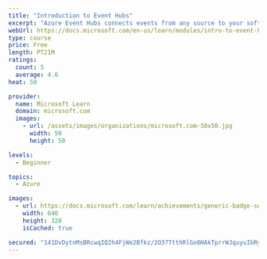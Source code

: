 ```yaml
---
title: "Introduction to Event Hubs"
excerpt: "Azure Event Hubs connects events from any source to your software systems. This acts as a buffer to provide modular solutions that avoid overwhelming your system during traffic spikes, while still enabling near real-time data pipelines. Event Hubs is fast to set up and designed to allow you to focus on drawing insights from data instead of managing infrastructure. Able to process millions of events per second with low latency, Event Hubs is a modern big data message and event ingestion service that can be seamlessly integrated with other Azure and Microsoft services, such as Stream Analytics, Power BI, and Event Grids, along with outside services like Apache Spark."
webUrl: https://docs.microsoft.com/en-us/learn/modules/intro-to-event-hubs/
type: course
price: Free
length: PT21M
ratings:
  count: 5
  average: 4.6
heat: 50

provider:
  name: Microsoft Learn
  domain: microsoft.com
  images:
    - url: /assets/images/organizations/microsoft.com-50x50.jpg
      width: 50
      height: 50

levels:
  - Beginner

topics:
  - Azure

images:
  - url: https://docs.microsoft.com/learn/achievements/generic-badge-social.png
    width: 640
    height: 320
    isCached: true

secured: "141DvDytnMsBRcwqIQ2h4FjWe2Bfkz/2O37TtthRlGo0HAkTprrWJquyuIbRyqfCecCVAsumbLezV0xaeRNKD8KHBw8kUKjoSHddGbqM9YCAVPmG2LgY+M7LWxEX2MGKgHcQ61r6PN+e6vWg5ZMEMewBiupWAHuMPN+sUK310ylubtsS8rPRNDxspdeaH/xnoBcnqFKDVnlgziNBp3Qf6snqGtKypSNHVD/NOhXdDOXY3En1V0gqbpFeunhzwptkpXb703X10TVZ45xKaJcBBwhNrpiPI1INvzIxDt6LzZrrs5i5gtvjr4mWY37RgXUDWeyUClrnI9XGZHhLqKlxpV/URvsSwp2RhV4aNFssIuiQ2i+WQ8UvLQbimJ2jdIHtY/V4HHf9gF/9xS8yW3oL+rL3RUKiZxXbI32pe9hnB1s=;R9tbLqGOi/iLLX9UIZEvIg=="
---
```


